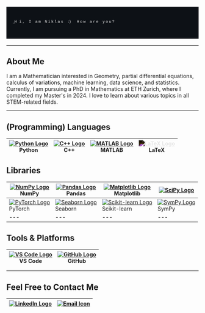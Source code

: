 ![Banner](./assets/banner.svg)

---

## About Me
I am a Mathematician interested in Geometry, partial differential equations, calculus of variations, machine learning, data science, and statistics. Currently, I am pursuing a PhD in Mathematics at ETH Zurich, where I completed my Master's in 2024. I love to learn about various topics in all STEM-related fields.

---

## (Programming) Languages

| [<img src="https://cdn.jsdelivr.net/gh/devicons/devicon/icons/python/python-original.svg" width="50px" alt="Python Logo"/>](https://www.python.org/)<br>Python | [<img src="https://cdn.jsdelivr.net/gh/devicons/devicon/icons/cplusplus/cplusplus-original.svg" width="50px" alt="C++ Logo"/>](https://isocpp.org/)<br>C++ | [<img src="https://cdn.jsdelivr.net/gh/devicons/devicon/icons/matlab/matlab-original.svg" width="50px" alt="MATLAB Logo"/>](https://www.mathworks.com/products/matlab.html)<br>MATLAB | [<img src="https://cdn.jsdelivr.net/npm/simple-icons@v10/icons/latex.svg" width="50px" style="filter: invert(1);" alt="LaTeX Logo"/>](https://www.latex-project.org/)<br>LaTeX |
|---|---|---|---|

## Libraries

| [<img src="https://cdn.jsdelivr.net/gh/devicons/devicon/icons/numpy/numpy-original.svg" width="50px" alt="NumPy Logo"/>](https://numpy.org/)<br>NumPy | [<img src="https://cdn.jsdelivr.net/gh/devicons/devicon/icons/pandas/pandas-original.svg" width="50px" alt="Pandas Logo"/>](https://pandas.pydata.org/)<br>Pandas | [<img src="https://cdn.jsdelivr.net/gh/devicons/devicon/icons/matplotlib/matplotlib-original.svg" width="50px" alt="Matplotlib Logo"/>](https://matplotlib.org/)<br>Matplotlib | [<img src="https://www.scipy.org/_static/scipy_logo.svg" width="50px" alt="SciPy Logo"/>](https://www.scipy.org/) |
|---|---|---|---|
| [<img src="https://cdn.jsdelivr.net/gh/devicons/devicon/icons/pytorch/pytorch-original.svg" width="50px" alt="PyTorch Logo"/>](https://pytorch.org/)<br>PyTorch | [<img src="https://seaborn.pydata.org/_static/logo-wide-lightbg.svg" width="50px" alt="Seaborn Logo"/>](https://seaborn.pydata.org/)<br>Seaborn | [<img src="https://cdn.jsdelivr.net/gh/devicons/devicon/icons/scikitlearn/scikitlearn-original.svg" width="50px" alt="Scikit-learn Logo"/>](https://scikit-learn.org/)<br>Scikit-learn | [<img src="https://www.sympy.org/static/img/logo.svg" width="50px" alt="SymPy Logo"/>](https://www.sympy.org/en/index.html)<br>SymPy |
|---|---|---|---|

## Tools & Platforms

| [<img src="https://cdn.jsdelivr.net/gh/devicons/devicon/icons/vscode/vscode-original.svg" width="50px" alt="VS Code Logo"/>](https://code.visualstudio.com/)<br>VS Code | [<img src="https://cdn.jsdelivr.net/gh/devicons/devicon/icons/github/github-original.svg" width="50px" alt="GitHub Logo"/>](https://github.com/)<br>GitHub |
|---|---|

---

## Feel Free to Contact Me

| [<img src="https://cdn.jsdelivr.net/gh/devicons/devicon/icons/linkedin/linkedin-original.svg" width="50px" alt="LinkedIn Logo"/>](https://www.linkedin.com/in/niklas-canova-7b83962ba/) | [<img src="https://upload.wikimedia.org/wikipedia/commons/4/4e/Mail_%28iOS%29.svg" width="50px" alt="Email Icon"/>](mailto:niklasc@icloud.com) |
|---|---|
